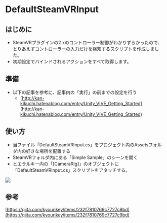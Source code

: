 # DefaultSteamVRInput



## はじめに

- SteamVRプラグインの2.xのコントローラー制御がわかりずらかったので、とりあえずコントローラーの入力だけを検知するスクリプトを作成しました。
- 初期設定でバインドされるアクションをすべて取得します。



## 準備

- 以下の記事を参考に、記事内の「実行」の前までの設定を行う
  - [http://kan-kikuchi.hatenablog.com/entry/Unity_VIVE_Getting_Started](http://kan-kikuchi.hatenablog.com/entry/Unity_VIVE_Getting_Started)



## 使い方

- 当ファイル「DefaultSteamVRInput.cs」をプロジェクト内のAssetsフォルダ内の好きな場所を配置する
- SteamVRフォルダ内にある「Simple Sample」のシーンを開く
- ヒエラルキー内の「[CameraRIg]」のオブジェクトに「DefaultSteamVRInput.cs」スクリプトをアタッチする。

![](https://taroyan3rd.com/images/DefaultSteamVRInput/1.PNG)



## 参考

[https://qiita.com/kyourikey/items/232f7810769c7727c9bd](https://qiita.com/kyourikey/items/232f7810769c7727c9bd)


